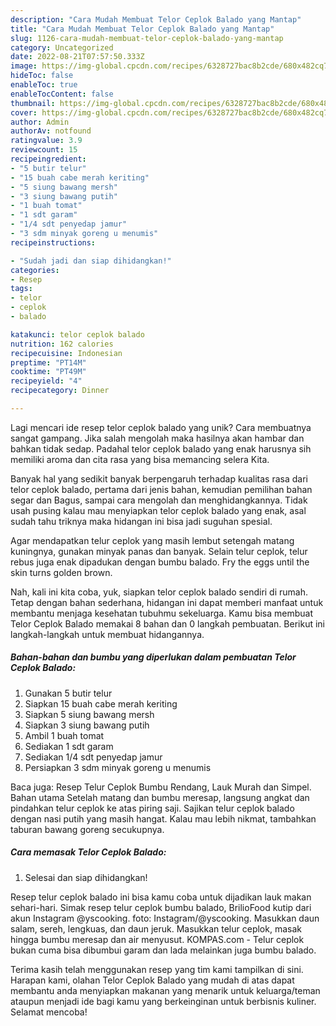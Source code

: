 ```yaml
---
description: "Cara Mudah Membuat Telor Ceplok Balado yang Mantap"
title: "Cara Mudah Membuat Telor Ceplok Balado yang Mantap"
slug: 1126-cara-mudah-membuat-telor-ceplok-balado-yang-mantap
category: Uncategorized
date: 2022-08-21T07:57:50.333Z
image: https://img-global.cpcdn.com/recipes/6328727bac8b2cde/680x482cq70/telor-ceplok-balado-foto-resep-utama.jpg
hideToc: false
enableToc: true
enableTocContent: false
thumbnail: https://img-global.cpcdn.com/recipes/6328727bac8b2cde/680x482cq70/telor-ceplok-balado-foto-resep-utama.jpg
cover: https://img-global.cpcdn.com/recipes/6328727bac8b2cde/680x482cq70/telor-ceplok-balado-foto-resep-utama.jpg
author: Admin
authorAv: notfound
ratingvalue: 3.9
reviewcount: 15
recipeingredient:
- "5 butir telur"
- "15 buah cabe merah keriting"
- "5 siung bawang mersh"
- "3 siung bawang putih"
- "1 buah tomat"
- "1 sdt garam"
- "1/4 sdt penyedap jamur"
- "3 sdm minyak goreng u menumis"
recipeinstructions:

- "Sudah jadi dan siap dihidangkan!"
categories:
- Resep
tags:
- telor
- ceplok
- balado

katakunci: telor ceplok balado 
nutrition: 162 calories
recipecuisine: Indonesian
preptime: "PT14M"
cooktime: "PT49M"
recipeyield: "4"
recipecategory: Dinner

---
```





Lagi mencari ide resep telor ceplok balado yang unik? Cara membuatnya sangat gampang. Jika salah mengolah maka hasilnya akan hambar dan bahkan tidak sedap. Padahal telor ceplok balado yang enak harusnya sih memiliki aroma dan cita rasa yang bisa memancing selera Kita.





Banyak hal yang sedikit banyak berpengaruh terhadap kualitas rasa dari telor ceplok balado, pertama dari jenis bahan, kemudian pemilihan bahan segar dan Bagus, sampai cara mengolah dan menghidangkannya. Tidak usah pusing kalau mau menyiapkan telor ceplok balado yang enak,      asal sudah tahu triknya maka hidangan ini bisa jadi suguhan spesial.














Agar mendapatkan telur ceplok yang masih lembut setengah matang kuningnya, gunakan minyak panas dan banyak. Selain telur ceplok, telur rebus juga enak dipadukan dengan bumbu balado. Fry the eggs until the skin turns golden brown.






Nah, kali ini kita coba, yuk, siapkan telor ceplok balado sendiri di rumah. Tetap dengan bahan sederhana, hidangan ini dapat memberi manfaat untuk membantu menjaga kesehatan tubuhmu sekeluarga. Kamu bisa membuat Telor Ceplok Balado memakai 8 bahan dan 0 langkah pembuatan. Berikut ini langkah-langkah untuk membuat hidangannya.

<!--inarticleads1-->

##### Bahan-bahan dan bumbu yang diperlukan dalam pembuatan Telor Ceplok Balado:

1. Gunakan 5 butir telur
1. Siapkan 15 buah cabe merah keriting
1. Siapkan 5 siung bawang mersh
1. Siapkan 3 siung bawang putih
1. Ambil 1 buah tomat
1. Sediakan 1 sdt garam
1. Sediakan 1/4 sdt penyedap jamur
1. Persiapkan 3 sdm minyak goreng u menumis


Baca juga: Resep Telur Ceplok Bumbu Rendang, Lauk Murah dan Simpel. Bahan utama Setelah matang dan bumbu meresap, langsung angkat dan pindahkan telur ceplok ke atas piring saji. Sajikan telur ceplok balado dengan nasi putih yang masih hangat. Kalau mau lebih nikmat, tambahkan taburan bawang goreng secukupnya. 

<!--inarticleads2-->

##### Cara memasak Telor Ceplok Balado:


1. Selesai dan siap dihidangkan!

Resep telur ceplok balado ini bisa kamu coba untuk dijadikan lauk makan sehari-hari. Simak resep telur ceplok bumbu balado, BrilioFood kutip dari akun Instagram @yscooking. foto: Instagram/@yscooking. Masukkan daun salam, sereh, lengkuas, dan daun jeruk. Masukkan telur ceplok, masak hingga bumbu meresap dan air menyusut. KOMPAS.com - Telur ceplok bukan cuma bisa dibumbui garam dan lada melainkan juga bumbu balado. 

Terima kasih telah menggunakan resep yang tim kami tampilkan di sini. Harapan kami, olahan Telor Ceplok Balado yang mudah di atas dapat membantu anda menyiapkan makanan yang menarik untuk keluarga/teman ataupun menjadi ide bagi kamu yang berkeinginan untuk berbisnis kuliner. Selamat mencoba!
